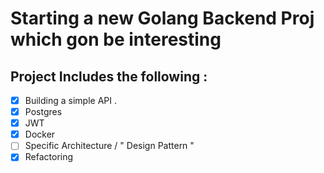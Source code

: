 # Starting a new Golang Backend Proj which gon be interesting 

## Project Includes the following : 
- [x] Building a simple API .
- [x] Postgres
- [x] JWT 
- [x] Docker
- [ ] Specific Architecture / " Design Pattern  " 
- [x] Refactoring